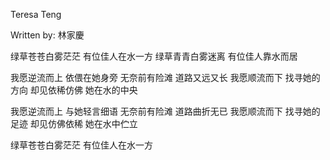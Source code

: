 
Teresa Teng  

Written by: 林家慶


绿草苍苍白雾茫茫
有位佳人在水一方
绿草青青白雾迷离
有位佳人靠水而居

我愿逆流而上
依偎在她身旁
无奈前有险滩
道路又远又长
我愿顺流而下
找寻她的方向
却见依稀仿佛
她在水的中央

我愿逆流而上
与她轻言细语
无奈前有险滩
道路曲折无已
我愿顺流而下
找寻她的足迹
却见仿佛依稀
她在水中伫立

绿草苍苍白雾茫茫
有位佳人在水一方




